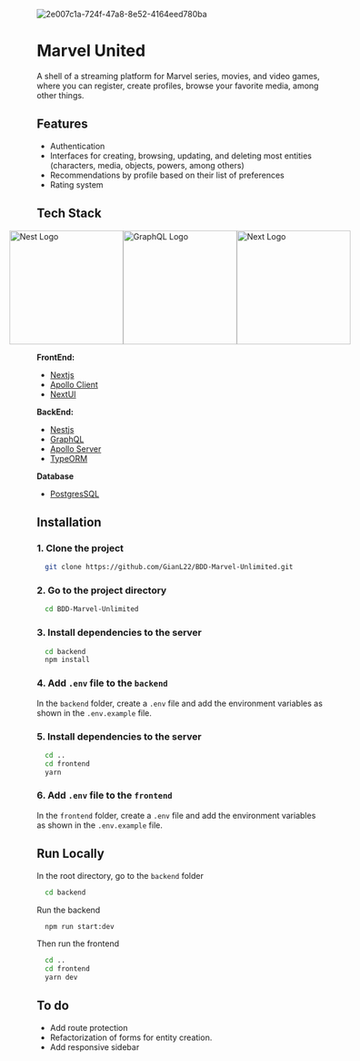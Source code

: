 
![2e007c1a-724f-47a8-8e52-4164eed780ba](https://github.com/GianL22/BDD-Marvel-Unlimited/assets/110587636/22964178-5d4a-46bf-8b83-5ea9291e7d3c)
# Marvel United

A shell of a streaming platform for Marvel series, movies, and video games, where you can register, create profiles, browse your favorite media, among other things.

 ## Features

- Authentication
- Interfaces for creating, browsing, updating, and deleting most entities (characters, media, objects, powers, among others)
- Recommendations by profile based on their list of preferences
- Rating system

## Tech Stack
<p style="display:flex; align-content:center; justify-content:center; width: 100%">
  <a href="http://nestjs.com/" target="blank"><img src="https://nestjs.com/img/logo-small.svg" width="200" alt="Nest Logo" /></a>
  <a href="https://docs.nestjs.com/graphql/quick-start" target="blank"><img src="https://upload.wikimedia.org/wikipedia/commons/1/17/GraphQL_Logo.svg" width="200" alt="GraphQL Logo" /></a>
  <a href="https://nextjs.org/" target="blank"><img src="https://cdn.worldvectorlogo.com/logos/next-js.svg" width="200" alt="Next Logo" /></a>
</p>


**FrontEnd:**
+ [Nextjs](https://nextjs.org/)
+ [Apollo Client](https://www.apollographql.com/docs/react)
+ [NextUI](https://nextui.org/)

**BackEnd:** 
+ [Nestjs](https://docs.nestjs.com/)
+ [GraphQL](https://graphql.org/)
+ [Apollo Server](https://www.apollographql.com/docs/apollo-server)
+ [TypeORM](https://typeorm.io/)

**Database**
+ [PostgresSQL](https://www.postgresql.org/)

## Installation

### 1. Clone the project
```bash
  git clone https://github.com/GianL22/BDD-Marvel-Unlimited.git
```

### 2. Go to the project directory
```bash
  cd BDD-Marvel-Unlimited
```

### 3. Install dependencies to the server
```bash
  cd backend
  npm install
```

### 4. Add `.env` file to the `backend`
In the `backend` folder, create a `.env` file and add the environment variables as shown in the `.env.example` file.

### 5. Install dependencies to the server
```bash
  cd ..
  cd frontend
  yarn
```
### 6. Add `.env` file to the `frontend`
In the `frontend` folder, create a `.env` file and add the environment variables as shown in the `.env.example` file.


## Run Locally
In the root directory, go to the `backend` folder

```bash
  cd backend
```

Run the backend
```bash
  npm run start:dev
```

Then run the frontend

```bash
  cd ..
  cd frontend
  yarn dev
```

## To do

- Add route protection
- Refactorization of forms for entity creation.
- Add responsive sidebar

